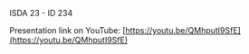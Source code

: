 ISDA 23 - ID 234  

Presentation link on YouTube:
[https://youtu.be/QMhputI9SfE](https://youtu.be/QMhputI9SfE)
